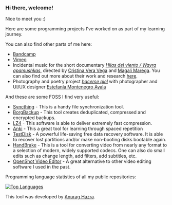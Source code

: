 ### Hi there, welcome! 

Nice to meet you :) 

Here are some programming projects I've worked on as part of my learning journey. 

You can also find other parts of me here: 

- [Bandcamp](https://tomasproano.bandcamp.com)
- [Vimeo](https://vimeo.com/tomasproano)
- Incidental music for the short documentary [*Hijas del viento / Wayra apamushkas*](https://www.youtube.com/watch?v=-2Zx_ZJ9HQEs), directed by [Cristina Vera Vega](https://flacsoandes.academia.edu/CristinaVeraVega) and [Magali Marega](https://scholar.google.es/citations?user=butmn-sAAAAJ&hl=es). You can also find out more about their work and research [here](https://www.academia.edu/43418488/Hijas_del_viento_Wayra_apamushkas_Historia_de_vida_de_mujeres_entregadas_de_ni%C3%B1as_para_el_trabajo_del_hogar_en_los_Andes_ecuatorianos_Ciudad_Aut%C3%B3noma_de_Buenos_Aires_Editorial_Antropofagia).
- Photography and poetry project [*hacerse piel*](https://estefaniamontenegro.visura.co/hacersepiel) with photographer and UI/UX designer [Estefanía Montenegro Ayala](https://www.figma.com/proto/54HyzeOtliXnQjt5h30ycf/Estefania-Montenegro-Portfolio?page-id=0%3A1&type=design&node-id=11747-210&viewport=-1424%2C638%2C0.4&t=T6Df81G9cJ98NOJz-1&scaling=min-zoom&starting-point-node-id=1%3A6)

And these are some FOSS I find very useful:

- [Syncthing](https://github.com/syncthing/syncthing) -  This is a handy file synchronization tool.
- [BorgBackup](https://github.com/borgbackup/borg) - This tool creates deduplicated, compressed and encrypted backups.
- [LZ4](https://github.com/lz4/lz4) -  This software is able to deliver extremely fast compression.
- [Anki](https://github.com/ankitects/anki) - This a great tool for learning through spaced repetition
- [TestDisk](https://www.cgsecurity.org/wiki/TestDisk) - A powerful life-saving free data recovery software. It is able to recover lost partitions and/or make non-booting disks bootable again.
- [HandBrake](https://handbrake.fr/) - This is a tool for converting video from nearly any format to a selection of modern, widely supported codecs. One can also do small edits such as change length, add filters, add subtitles, etc.
- [OpenShot Video Editor](https://www.openshot.org/) - A great alternative to other video editing software I used in the past.

Programming language statistics of all my public repositories:

[![Top Languages](https://github-readme-stats-git-masterrstaa-rickstaa.vercel.app/api/top-langs/?username=tomasproanop&show_icons=true&theme=transparent)](https://github.com/anuraghazra/github-readme-stats)

This tool was developed by [Anurag Hazra](https://github.com/anuraghazra).
